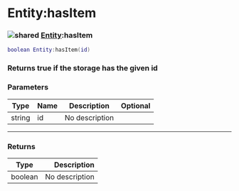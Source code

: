 # Entity:hasItem

### ![shared](../../home/entity/.gitbook/assets/shared.png) [Entity](../../home/entity/home/Entity/):hasItem

```lua
boolean Entity:hasItem(id)
```

### Returns true if the storage has the given id

### Parameters

| Type   | Name | Description    | Optional |
| ------ | ---- | -------------- | -------: |
| string | id   | No description |          |

***

### Returns

| Type    |    Description |
| ------- | -------------: |
| boolean | No description |
